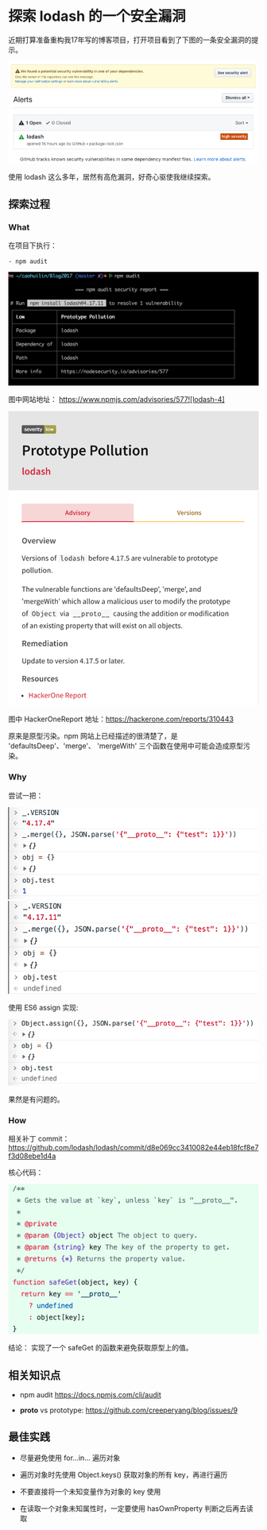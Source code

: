 # 探索 lodash 的一个安全漏洞

近期打算准备重构我17年写的博客项目，打开项目看到了下图的一条安全漏洞的提示。

![lodash-1](../../static/lodash-1.png)
![lodash-2](../../static/lodash-2.png)

使用 lodash 这么多年，居然有高危漏洞，好奇心驱使我继续探索。

## 探索过程

### What

在项目下执行：

```
- npm audit
```
![lodash-3](../../static/lodash-3.png)

图中网站地址： https://www.npmjs.com/advisories/577![lodash-4]


![lodash-4](../../static/lodash-4.png)

图中 HackerOneReport 地址：https://hackerone.com/reports/310443

原来是原型污染。npm 网站上已经描述的很清楚了，是  'defaultsDeep'、'merge'、 'mergeWith' 三个函数在使用中可能会造成原型污染。

### Why

尝试一把：

![lodash-5](../../static/lodash-5.png)
![lodash-6](../../static/lodash-6.png)

使用 ES6 assign 实现:

![lodash-7](../../static/lodash-7.png)

果然是有问题的。

### How

相关补丁 commit： https://github.com/lodash/lodash/commit/d8e069cc3410082e44eb18fcf8e7f3d08ebe1d4a

核心代码：

![lodash-8](../../static/lodash-8.png)

结论： 实现了一个 safeGet 的函数来避免获取原型上的值。

## 相关知识点

- npm audit https://docs.npmjs.com/cli/audit

- __proto__ vs prototype: https://github.com/creeperyang/blog/issues/9

## 最佳实践

- 尽量避免使用 for...in... 遍历对象

- 遍历对象时先使用 Object.keys() 获取对象的所有 key，再进行遍历

- 不要直接将一个未知变量作为对象的 key 使用

- 在读取一个对象未知属性时，一定要使用 hasOwnProperty 判断之后再去读取
